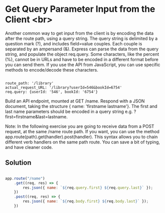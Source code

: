 # Get Query Parameter Input from the Client  <br\>

Another common way to get input from the client is by encoding the data after the route path, using a query string. The query string is delimited by a question mark (?), and includes field=value couples. Each couple is separated by an ampersand (&). Express can parse the data from the query string, and populate the object req.query. Some characters, like the percent (%), cannot be in URLs and have to be encoded in a different format before you can send them. If you use the API from JavaScript, you can use specific methods to encode/decode these characters.

```

route_path: '/library'
actual_request_URL: '/library?userId=546&bookId=6754'
req.query: {userId: '546', bookId: '6754'}

```

Build an API endpoint, mounted at GET /name. Respond with a JSON document, taking the structure { name: 'firstname lastname'}. The first and last name parameters should be encoded in a query string e.g. ?first=firstname&last=lastname.

Note: In the following exercise you are going to receive data from a POST request, at the same /name route path. If you want, you can use the method app.route(path).get(handler).post(handler). This syntax allows you to chain different verb handlers on the same path route. You can save a bit of typing, and have cleaner code.

## Solution

```javaScript

app.route("/name")
    .get((req, res) => {
        res.json({ name: `${req.query.first} ${req.query.last}` });
    })
    .post((req, res) => {
        res.json({ name: `${req.body.first} ${req.body.last}` });
    })

```
